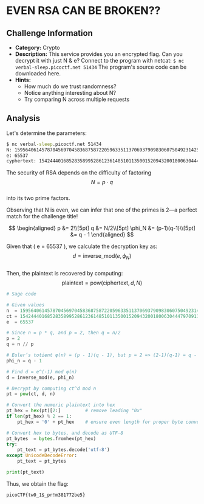 # EVEN RSA CAN BE BROKEN??

## Challenge Information
- **Category:** Crypto
- **Description:** This service provides you an encrypted flag. Can you decrypt it with just N & e? Connect to the program with netcat: ```$ nc verbal-sleep.picoctf.net 51434``` The program's source code can be downloaded here.
- **Hints:** 
    - How much do we trust randomness?
    - Notice anything interesting about N?
    - Try comparing N across multiple requests

## Analysis

Let's determine the parameters:

```cmd
$ nc verbal-sleep.picoctf.net 51434
N: 15956406145787045697045836875872205963351137069379098306075049231425780726092381593192489624682718392952485959590857931900862464349656345859605041845071886
e: 65537
cyphertext: 15424440168528358995286123614851011350015209432001800630444797091190078867982876803870765184208807547755974974623583704791108443351513009891970935033143305
```

The security of RSA depends on the difficulty of factoring  
$$ N = p \cdot q $$  
into its two prime factors.

Observing that N is even, we can infer that one of the primes is 2—a perfect match for the challenge title!

$$
\begin{aligned}
p &= 2\\[5pt]
q &= N/2\\[5pt]
\phi_N &= (p-1)(q-1)\\[5pt]
       &= q - 1
\end{aligned}
$$

Given that \( e = 65537 \), we calculate the decryption key as:
$$
d = \text{inverse\_mod}(e, \phi_N)
$$  
Then, the plaintext is recovered by computing:
$$
\text{plaintext} = \text{pow}(\text{ciphertext}, d, N)
$$

```python
# Sage code

# Given values
n  = 15956406145787045697045836875872205963351137069379098306075049231425780726092381593192489624682718392952485959590857931900862464349656345859605041845071886
ct = 15424440168528358995286123614851011350015209432001800630444797091190078867982876803870765184208807547755974974623583704791108443351513009891970935033143305
e  = 65537

# Since n = p * q, and p = 2, then q = n/2
p = 2
q = n // p

# Euler’s totient φ(n) = (p - 1)(q - 1), but p = 2 => (2-1)(q-1) = q - 1
phi_n = q - 1

# Find d = e^(-1) mod φ(n)
d = inverse_mod(e, phi_n)

# Decrypt by computing ct^d mod n
pt = pow(ct, d, n)

# Convert the numeric plaintext into hex
pt_hex = hex(pt)[2:]         # remove leading "0x"
if len(pt_hex) % 2 == 1:
    pt_hex = '0' + pt_hex    # ensure even length for proper byte conversion

# Convert hex to bytes, and decode as UTF-8
pt_bytes  = bytes.fromhex(pt_hex)
try:
    pt_text = pt_bytes.decode('utf-8')
except UnicodeDecodeError:
    pt_text = pt_bytes

print(pt_text)
```

Thus, we obtain the flag:

`picoCTF{tw0_1$_pr!m381772be5}`